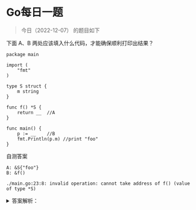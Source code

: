 # Go每日一题

> 今日（2022-12-07） 的题目如下

下面 A、B 两处应该填入什么代码，才能确保顺利打印出结果？

```golang
package main

import (
	"fmt"
)

type S struct {
	m string
}

func f() *S {
	return __  //A
}

func main() {
	p := __    //B
	fmt.Println(p.m) //print "foo"
}
```

自测答案

```
A: &S{"foo"}
B: &f()

./main.go:23:8: invalid operation: cannot take address of f() (value of type *S)
```

<details>
<summary>答案解析：</summary>
<div>

参考答案及解析：

A. `&S{"foo"}`
B. `*f()` 或者 `f()`

f() 函数返回参数是指针类型，所以可以用 & 取结构体的指针；
B 处，如果填 `*f()`，则 p 是 S 类型；如果填 `f()`，则 p 是 `*S` 类型，不过都可以使用 `p.m` 取得结构体的成员。

</div>
</details>